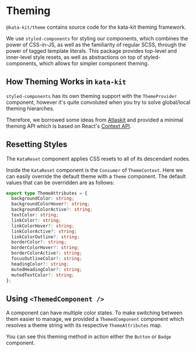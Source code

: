 # Theming

`@kata-kit/theme` contains source code for the kata-kit theming framework.

We use `styled-components` for styling our components, which combines the power of CSS-in-JS, as well as the familiarity of regular SCSS, through the power of tagged template literals. This package provides top-level and inner-level style resets, as well as abstractions on top of styled-components, which allows for simpler component theming.

## How Theming Works in `kata-kit`

`styled-components` has its own theming support with the `ThemeProvider` component, however it's quite convoluted when you try to solve global/local theming hierarches.

Therefore, we borrowed some ideas from [Atlaskit](https://atlaskit.atlassian.com/packages/core/theme) and provided a minimal theming API which is based on React's [Context API](https://reactjs.org/docs/context.html).

## Resetting Styles

The `KataReset` component applies CSS resets to all of its descendant nodes.

Inside the `KataReset` component is the `Consumer` of `ThemeContext`. Here we can easily override the default theme with a `Theme` component. The default values that can be overridden are as follows:

```ts
export type ThemeAttributes = {
  backgroundColor: string;
  backgroundColorHover?: string;
  backgroundColorActive?: string;
  textColor: string;
  linkColor?: string;
  linkColorHover?: string;
  linkColorActive?: string;
  linkColorOutline?: string;
  borderColor?: string;
  borderColorHover?: string;
  borderColorActive?: string;
  focusOutlineColor?: string;
  headingColor?: string;
  mutedHeadingColor?: string;
  mutedTextColor?: string;
};
```

## Using `<ThemedComponent />`

A component can have multiple color states. To make switching between them easier to manage, we provided a `ThemedComponent` component which resolves a theme string with its respective `ThemeAttributes` map.

You can see this theming method in action either the `Button` or `Badge` component.

